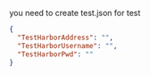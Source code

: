 you need to create test.json for test 
```json
{
  "TestHarborAddress": "",
  "TestHarborUsername": "",
  "TestHarborPwd": ""
}
```